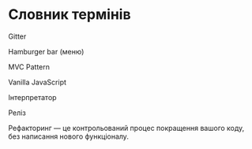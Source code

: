 # Словник термінів

Gitter

Hamburger bar (меню)

MVC Pattern

Vanilla JavaScript

Інтерпретатор

Реліз

Рефакторинг — це контрольований процес покращення вашого коду, без написання нового функціоналу.
